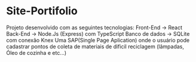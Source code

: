 # Site-Portifolio
Projeto desenvolvido com as seguintes tecnologias:
Front-End -> React
Back-End -> Node.Js (Express) com TypeScript
Banco de dados -> SQLite com conexão Knex
Uma SAP(Single Page Aplication) onde o usuário pode cadastrar pontos de coleta de materiais de dificil reciclagem (lâmpadas, Óleo de cozinha e etc...)
